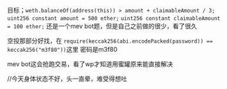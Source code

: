 目标；```weth.balanceOf(address(this)) > amount + claimableAmount / 3;```
    ```uint256 constant amount = 500 ether;```
    ```uint256 constant claimableAmount = 100 ether;```
还是一个mev bot题，但是自己之前做的很少，看了很久

空投那部分好找，在
```require(keccak256(abi.encodePacked(password)) == keccak256("m3f80"))```这里
密码是m3f80

mev bot这会抢跑交易，看了wp才知道用蜜罐原来能直接解决

//今天身体状态不好，头一直晕，难受得想吐